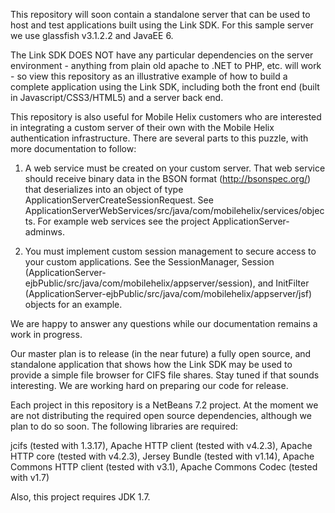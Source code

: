 This repository will soon contain a standalone server that can be used
to host and test applications built using the Link SDK. For this
sample server we use glassfish v3.1.2.2 and JavaEE 6.

The Link SDK DOES NOT have any particular dependencies on the server
environment - anything from plain old apache to .NET to PHP, etc. will
work - so view this repository as an illustrative example of how to
build a complete application using the Link SDK, including both the
front end (built in Javascript/CSS3/HTML5) and a server back end.

This repository is also useful for Mobile Helix customers who are
interested in integrating a custom server of their own with the Mobile
Helix authentication infrastructure. There are several parts to this
puzzle, with more documentation to follow:

1) A web service must be created on your custom server. That web
service should receive binary data in the BSON format
(http://bsonspec.org/) that deserializes into an object of type
ApplicationServerCreateSessionRequest. See
ApplicationServerWebServices/src/java/com/mobilehelix/services/objects. For
example web services see the project ApplicationServer-adminws.

2) You must implement custom session management to secure access to
your custom applications. See the SessionManager, Session
(ApplicationServer-ejbPublic/src/java/com/mobilehelix/appserver/session),
and InitFilter
(ApplicationServer-ejbPublic/src/java/com/mobilehelix/appserver/jsf)
objects for an example.

We are happy to answer any questions while our documentation remains a
work in progress.

Our master plan is to release (in the near future) a fully open
source, and standalone application that shows how the Link SDK may be
used to provide a simple file browser for CIFS file shares. Stay tuned
if that sounds interesting. We are working hard on preparing our code
for release.

Each project in this repository is a NetBeans 7.2 project. At the
moment we are not distributing the required open source dependencies,
although we plan to do so soon. The following libraries are required:

jcifs (tested with 1.3.17), Apache HTTP client (tested with v4.2.3),
Apache HTTP core (tested with v4.2.3), Jersey Bundle (tested with
v1.14), Apache Commons HTTP client (tested with v3.1), Apache Commons
Codec (tested with v1.7)

Also, this project requires JDK 1.7.